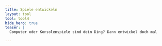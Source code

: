 ```yaml
---
title: Spiele entwickeln
layout: tool
tool: tool4
hide_hero: true
teaser: |
  Computer oder Konsolenspiele sind dein Ding? Dann entwickel doch mal dein Eigenes und lasse andere in deine Welten eintauchen.

---
```


